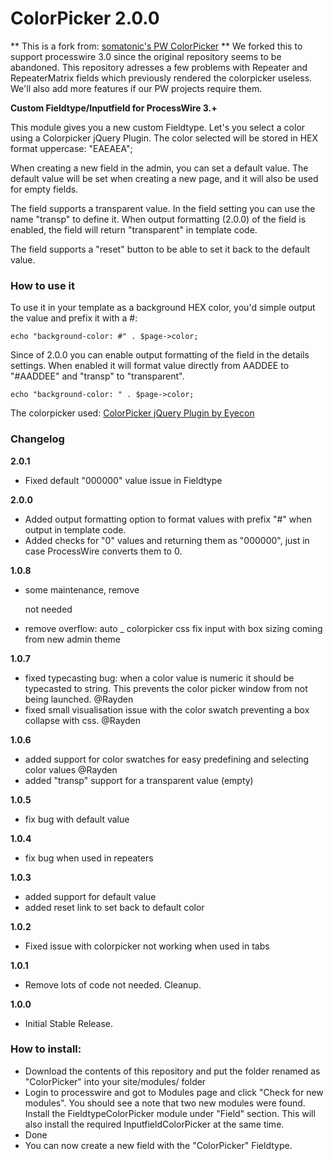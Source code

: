 ColorPicker 2.0.0
=====================

** This is a fork from: [somatonic's PW ColorPicker](https://github.com/somatonic/ColorPicker) **
We forked this to support processwire 3.0 since the original repository seems to be abandoned.
This repository adresses a few problems with Repeater and RepeaterMatrix fields which previously rendered the colorpicker useless. We'll also add more features if our PW projects require them.

**Custom Fieldtype/Inputfield for ProcessWire 3.+**

This module gives you a new custom Fieldtype. Let's you select a color using a Colorpicker jQuery Plugin. The color selected will be stored in HEX format uppercase: "EAEAEA";

When creating a new field in the admin, you can set a default value. The default value will be set when creating a new page, and it will also be used for empty fields.

The field supports a transparent value. In the field setting you can use the name "transp" to define it. When output formatting (2.0.0) of the field is enabled, the field will return "transparent" in template code.

The field supports a "reset" button to be able to set it back to the default value.

### How to use it

To use it in your template as a background HEX color, you'd simple output the value and prefix it with a #:

```
echo "background-color: #" . $page->color;
```

Since of 2.0.0 you can enable output formatting of the field in the details settings. When enabled it will format value directly from AADDEE to "#AADDEE" and "transp" to "transparent".

```
echo "background-color: " . $page->color;
```

The colorpicker used:
[ColorPicker jQuery Plugin by Eyecon](http://www.eyecon.ro/colorpicker/)

### Changelog

**2.0.1**

- Fixed default "000000" value issue in Fieldtype

**2.0.0**

- Added output formatting option to format values with prefix "#" when output in template code.
- Added checks for "0" values and returning them as "000000", just in case ProcessWire converts them to 0.

**1.0.8**

- some maintenance, remove <p> not needed
- remove overflow: auto
_ colorpicker css fix input with box sizing coming from new admin theme

**1.0.7**

- fixed typecasting bug: when a color value is numeric it should be
typecasted to string. This prevents the color picker window from not
being launched. @Rayden
- fixed small visualisation issue with the color swatch preventing a
box collapse with css. @Rayden

**1.0.6**

- added support for color swatches for easy predefining and selecting color values @Rayden
- added "transp" support for a transparent value (empty)

**1.0.5**

- fix bug with default value

**1.0.4**

- fix bug when used in repeaters

**1.0.3**

- added support for default value
- added reset link to set back to default color

**1.0.2**

- Fixed issue with colorpicker not working when used in tabs

**1.0.1**

- Remove lots of code not needed. Cleanup.

**1.0.0**

- Initial Stable Release.


### How to install:

- Download the contents of this repository and put the folder renamed as "ColorPicker" into your site/modules/ folder
- Login to processwire and got to Modules page and click "Check for new modules". You should see a note that two new modules were found. Install the FieldtypeColorPicker module under "Field" section. This will also install the required InputfieldColorPicker at the same time.
- Done
- You can now create a new field with the "ColorPicker" Fieldtype.



